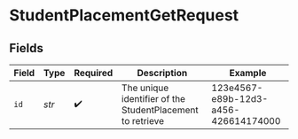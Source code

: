 # StudentPlacementGetRequest


## Fields

| Field                                                     | Type                                                      | Required                                                  | Description                                               | Example                                                   |
| --------------------------------------------------------- | --------------------------------------------------------- | --------------------------------------------------------- | --------------------------------------------------------- | --------------------------------------------------------- |
| `id`                                                      | *str*                                                     | :heavy_check_mark:                                        | The unique identifier of the StudentPlacement to retrieve | 123e4567-e89b-12d3-a456-426614174000                      |